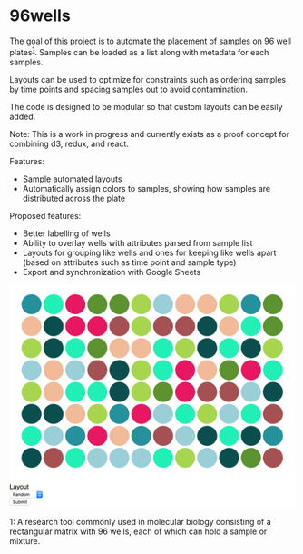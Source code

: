 # 96wells

The goal of this project is to automate the placement of samples on 96 well plates<sup>[1](#myfootnote1)</sup>. Samples can be loaded as a list along with metadata for each samples. 

Layouts can be used to optimize for constraints such as ordering samples by time points and spacing samples out to avoid contamination. 

The code is designed to be modular so that custom layouts can be easily added. 

Note: This is a work in progress and currently exists as a proof concept for combining d3, redux, and react. 

Features:

* Sample automated layouts
* Automatically assign colors to samples, showing how samples are distributed across the plate

Proposed features:

* Better labelling of wells
* Ability to overlay wells with attributes parsed from sample list
* Layouts for grouping like wells and ones for keeping like wells apart (based on attributes such as time point and sample type)
* Export and synchronization with Google Sheets 

![Screenshot](/example.png "Screenshot")

<a name="myfootnote1">1</a>: A research tool commonly used in molecular biology consisting of a rectangular matrix with 96 wells, each of which can hold a sample or mixture. 
